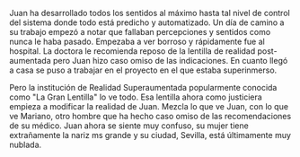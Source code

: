 Juan ha desarrollado todos los sentidos al máximo hasta tal nivel de control del sistema donde todo está predicho y automatizado. Un día de camino a su trabajo empezó a notar que fallaban percepciones y sentidos como nunca le haba pasado. Empezaba a ver borroso y rápidamente fue al hospital. La doctora le recomienda reposo de la lentilla de realidad post-aumentada pero Juan hizo caso omiso de las indicaciones. En cuanto llegó a casa se puso a trabajar en el proyecto en el que estaba superinmerso. 

Pero la institución de Realidad Superaumentada popularmente conocida como "La Gran Lentilla" lo ve todo. Esa lentilla ahora como justiciera empieza a modificar la realidad de Juan. Mezcla lo que ve Juan, con lo que ve Mariano, otro hombre que ha hecho caso omiso de las recomendaciones de su médico. Juan ahora se siente muy confuso, su mujer tiene extrañamente la nariz ms grande y su ciudad, Sevilla, está últimamente muy nublada.
